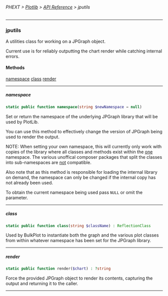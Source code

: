 ###### PHEXT > [Plotlib](../README.md) > [API Reference](index.md) > jputils
------
### jputils
A utilities class for working on a JPGraph object.

Current use is for reliably outputting the chart render while catching internal errors.
#### Methods
[namespace](#namespace)
[class](#class)
[render](#render)

------
##### namespace
```php
static public function namespace(string $newNamespace = null) 
```
Set or return the namespace of the underlying JPGraph library that will be used by PlotLib.

You can use this method to effectively change the version of JPGraph being used to render the output.

NOTE: When setting your own namespace, this will currently only work with copies of the library where all classes and methods exist within the <u>one</u> namespace. The various unoffical composer packages that split the classes into sub-namespaces are <u>not</u> compatible.

Also note that as this method is responsible for loading the internal library on demand, the namespace can only be changed if the internal copy has not already been used.

To obtain the current namespace being used pass `NULL` or omit the parameter.


------
##### class
```php
static public function class(string $className) : ReflectionClass
```
Used by BulkPlot to instantiate both the graph and the various plot classes from within whatever namespace has been set for the JPGraph library.


------
##### render
```php
static public function render($chart) : ?string
```
Force the provided JPGraph object to render its contents, capturing the output and returning it to the caller.


------
